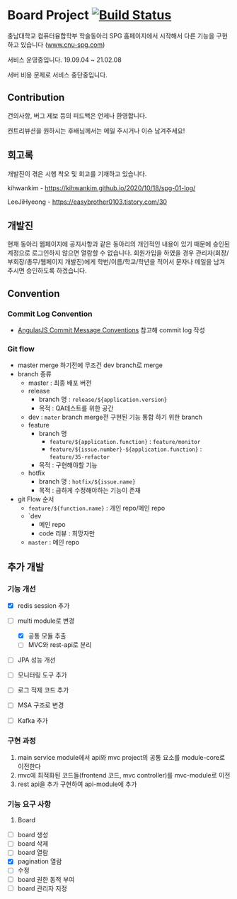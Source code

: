 # Board Project [![Build Status](https://app.travis-ci.com/studentclubs/board-api.svg?branch=master)](https://app.travis-ci.com/studentclubs/board-api)

충남대학교 컴퓨터융합학부 학술동아리 SPG 홈페이지에서 시작해서 다른 기능을 구현 하고 있습니다
(www.cnu-spg.com)

서비스 운영중입니다. 19.09.04 ~ 21.02.08

서버 비용 문제로 서비스 중단중입니다.

## Contribution
건의사항, 버그 제보 등의 피드백은 언제나 환영합니다.

컨트리뷰션을 원하시는 후배님께서는 메일 주시거나 이슈 남겨주세요!

## 회고록
개발진이 겪은 시행 착오 및 회고를 기재하고 있습니다.

kihwankim - https://kihwankim.github.io/2020/10/18/spg-01-log/

LeeJiHyeong - https://easybrother0103.tistory.com/30

## 개발진

현재 동아리 웹페이지에 공지사항과 같은 동아리의 개인적인 내용이 있기 때문에 승인된 계정으로 로그인하지 않으면 열람할 수 없습니다.
회원가입을 하였을 경우 관리자(회장/부회장/총무/웹페이지 개발진)에게 학번/이름/학교/학년을 적어서 문자나 메일을 남겨주시면 승인하도록 하겠습니다.

## Convention
### Commit Log Convention
- <a href="https://gist.github.com/stephenparish/9941e89d80e2bc58a153">AngularJS Commit Message Conventions</a> 참고해 commit log 작성

### Git flow
- master merge 하기전에 무조건 dev branch로 merge
- branch 종류
  - master : 최종 배포 버전
  - release
    - branch 명 : `release/${application.version}`
    - 목적 : QA테스트를 위한 공간
  - dev : `mater` branch merge전 구현된 기능 통합 하기 위한 branch
  - feature
    - branch 명
      - `feature/${application.function}` : `feature/monitor`
      - `feature/${issue.number}-${application.function}` : `feature/35-refactor`
    - 목적 : 구현해야할 기능
  - hotfix
    - branch 명 : `hotfix/${issue.name}`
    - 목적 : 급하게 수정해야하는 기능이 존재
- git Flow 순서
  - `feature/${function.name}` : 개인 repo/메인 repo
  - `dev
      - 메인 repo
      - code 리뷰 : 희망자만
  - `master` : 메인 repo

## 추가 개발
### 기능 개선
- [x] redis session 추가
- [ ] multi module로 변경
    - [x] 공통 모듈 추출
    - [ ] MVC와 rest-api로 분리
- [ ] JPA 성능 개선
- [ ] 모니터링 도구 추가
- [ ] 로그 적제 코드 추가
- [ ] MSA 구조로 변경
- [ ] Kafka 추가


### 구현 과정
1. main service module에서 api와 mvc project의 공통 요소를 module-core로 이전한다
2. mvc에 최적화된 코드들(frontend 코드, mvc controller)를 mvc-module로 이전
3. rest api을 추가 구현하여 api-module에 추가

### 기능 요구 사항
1. Board
- [ ] board 생성
- [ ] board 삭제
- [ ] board 열람
- [x] pagination 열람
- [ ] 수정
- [ ] board 권한 동적 부여
- [ ] board 관리자 지정